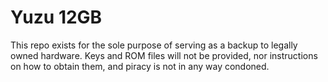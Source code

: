 <h1>Yuzu 12GB</h1>
<p>This repo exists for the sole purpose of serving as a backup to legally owned hardware. Keys and ROM files
will not be provided, nor instructions on how to obtain them, and piracy is not in any way condoned.</p>
